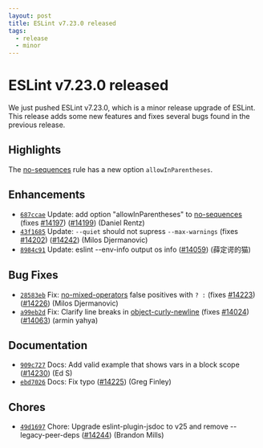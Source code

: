 ```yaml
---
layout: post
title: ESLint v7.23.0 released
tags:
  - release
  - minor
---
```

# ESLint v7.23.0 released

We just pushed ESLint v7.23.0, which is a minor release upgrade of ESLint. This release adds some new features and fixes several bugs found in the previous release.

## Highlights

The [no-sequences](/docs/rules/no-sequences) rule has a new option `allowInParentheses`.








## Enhancements


* [`687ccae`](https://github.com/eslint/eslint/commit/687ccae517b8b815cf21e948f80d22e2bf118a99) Update: add option "allowInParentheses" to [no-sequences](/docs/rules/no-sequences) (fixes [#14197](https://github.com/eslint/eslint/issues/14197)) ([#14199](https://github.com/eslint/eslint/issues/14199)) (Daniel Rentz)
* [`43f1685`](https://github.com/eslint/eslint/commit/43f1685356b9840e09631843ad9ccf0440a498b0) Update: `--quiet` should not supress `--max-warnings` (fixes [#14202](https://github.com/eslint/eslint/issues/14202)) ([#14242](https://github.com/eslint/eslint/issues/14242)) (Milos Djermanovic)
* [`8984c91`](https://github.com/eslint/eslint/commit/8984c91372e64d1e8dd2ce21b87b80977d57bff9) Update: eslint --env-info output os info ([#14059](https://github.com/eslint/eslint/issues/14059)) (薛定谔的猫)




## Bug Fixes


* [`28583eb`](https://github.com/eslint/eslint/commit/28583eb8ada20f32579841bec3fbd60a018d5931) Fix: [no-mixed-operators](/docs/rules/no-mixed-operators) false positives with `? :` (fixes [#14223](https://github.com/eslint/eslint/issues/14223)) ([#14226](https://github.com/eslint/eslint/issues/14226)) (Milos Djermanovic)
* [`a99eb2d`](https://github.com/eslint/eslint/commit/a99eb2dc2a297d16e40a9feef3956668716c4eb5) Fix: Clarify line breaks in [object-curly-newline](/docs/rules/object-curly-newline) (fixes [#14024](https://github.com/eslint/eslint/issues/14024)) ([#14063](https://github.com/eslint/eslint/issues/14063)) (armin yahya)




## Documentation


* [`909c727`](https://github.com/eslint/eslint/commit/909c7271b8d294bd884827ad5df02615b6ec5e82) Docs: Add valid example that shows vars in a block scope ([#14230](https://github.com/eslint/eslint/issues/14230)) (Ed S)
* [`ebd7026`](https://github.com/eslint/eslint/commit/ebd70263f6e6fe597613d90f4b8de84710c2f3d6) Docs: Fix typo ([#14225](https://github.com/eslint/eslint/issues/14225)) (Greg Finley)








## Chores


* [`49d1697`](https://github.com/eslint/eslint/commit/49d16977d969070e5240074e76036f56631a90d3) Chore: Upgrade eslint-plugin-jsdoc to v25 and remove --legacy-peer-deps ([#14244](https://github.com/eslint/eslint/issues/14244)) (Brandon Mills)


